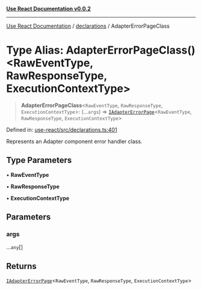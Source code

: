[**Use React Documentation v0.0.2**](../../README.md)

***

[Use React Documentation](../../modules.md) / [declarations](../README.md) / AdapterErrorPageClass

# Type Alias: AdapterErrorPageClass()\<RawEventType, RawResponseType, ExecutionContextType\>

> **AdapterErrorPageClass**\<`RawEventType`, `RawResponseType`, `ExecutionContextType`\>: (...`args`) => [`IAdapterErrorPage`](../interfaces/IAdapterErrorPage.md)\<`RawEventType`, `RawResponseType`, `ExecutionContextType`\>

Defined in: [use-react/src/declarations.ts:401](https://github.com/stonemjs/use-react/blob/a85b32b76e105a7bc655ce084e0841ade8b0df8a/src/declarations.ts#L401)

Represents an Adapter component error handler class.

## Type Parameters

• **RawEventType**

• **RawResponseType**

• **ExecutionContextType**

## Parameters

### args

...`any`[]

## Returns

[`IAdapterErrorPage`](../interfaces/IAdapterErrorPage.md)\<`RawEventType`, `RawResponseType`, `ExecutionContextType`\>
